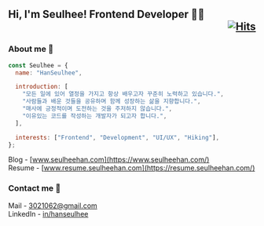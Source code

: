 ## Hi, I'm Seulhee! Frontend Developer 👨‍💻 <div align="right">[![Hits](https://hits.seeyoufarm.com/api/count/incr/badge.svg?url=https%3A%2F%2Fgithub.com%2Fhanseulhee%2Fhit-counter&count_bg=%2370ADB5&title_bg=%23132743&icon=&icon_color=%23E7E7E7&title=hits&edge_flat=true)](https://hits.seeyoufarm.com)</div>

### About me 🥸

```javascript
const Seulhee = {
  name: "HanSeulhee",

  introduction: [
    "모든 일에 있어 열정을 가지고 항상 배우고자 꾸준히 노력하고 있습니다.",
    "사람들과 배운 것들을 공유하며 함께 성장하는 삶을 지향합니다.",
    "매사에 긍정적이며 도전하는 것을 주저하지 않습니다.",
    "이유있는 코드를 작성하는 개발자가 되고자 합니다.",
  ],

  interests: ["Frontend", "Development", "UI/UX", "Hiking"],
};
```

Blog - [www.seulheehan.com](https://www.seulheehan.com/) <br />
Resume - [www.resume.seulheehan.com](https://resume.seulheehan.com/)<br />

### Contact me 🌱

Mail - [3021062@gmail.com](mailto:3021062@gmail.com) <br />
LinkedIn - [in/hanseulhee](https://www.linkedin.com/in/hanseulhee)
